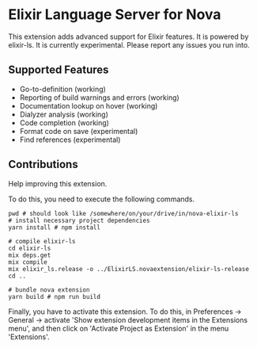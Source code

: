 # Elixir Language Server for Nova

This extension adds advanced support for Elixir features. It is powered by elixir-ls. It is currently experimental. Please report any issues you run into.

## Supported Features

- Go-to-definition (working)
- Reporting of build warnings and errors (working)
- Documentation lookup on hover (working)
- Dialyzer analysis (working)
- Code completion (working)
- Format code on save (experimental)
- Find references (experimental)

## Contributions

Help improving this extension.

To do this, you need to execute the following commands.

```shell
pwd # should look like /somewhere/on/your/drive/in/nova-elixir-ls
# install necessary project dependencies
yarn install # npm install

# compile elixir-ls
cd elixir-ls
mix deps.get
mix compile
mix elixir_ls.release -o ../ElixirLS.novaextension/elixir-ls-release
cd ..

# bundle nova extension
yarn build # npm run build
```

Finally, you have to activate this extension. To do this, in Preferences -> General -> activate 'Show extension development items in the Extensions menu', and then click on 'Activate Project as Extension' in the menu 'Extensions'.
